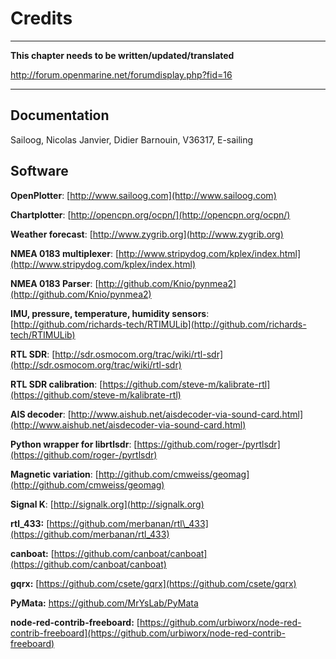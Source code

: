# Credits

---

**This chapter needs to be written/updated/translated**

http://forum.openmarine.net/forumdisplay.php?fid=16

---

## Documentation

Sailoog, Nicolas Janvier, Didier Barnouin, V36317, E-sailing

## Software

**OpenPlotter**: [http://www.sailoog.com](http://www.sailoog.com)

**Chartplotter**: [http://opencpn.org/ocpn/](http://opencpn.org/ocpn/)

**Weather forecast**: [http://www.zygrib.org](http://www.zygrib.org)

**NMEA 0183 multiplexer**: [http://www.stripydog.com/kplex/index.html](http://www.stripydog.com/kplex/index.html)

**NMEA 0183 Parser**: [http://github.com/Knio/pynmea2](http://github.com/Knio/pynmea2)

**IMU, pressure, temperature, humidity sensors**: [http://github.com/richards-tech/RTIMULib](http://github.com/richards-tech/RTIMULib)

**RTL SDR**: [http://sdr.osmocom.org/trac/wiki/rtl-sdr](http://sdr.osmocom.org/trac/wiki/rtl-sdr)

**RTL SDR calibration**: [https://github.com/steve-m/kalibrate-rtl](https://github.com/steve-m/kalibrate-rtl)

**AIS decoder**: [http://www.aishub.net/aisdecoder-via-sound-card.html](http://www.aishub.net/aisdecoder-via-sound-card.html)

**Python wrapper for librtlsdr**: [https://github.com/roger-/pyrtlsdr](https://github.com/roger-/pyrtlsdr)

**Magnetic variation**: [http://github.com/cmweiss/geomag](http://github.com/cmweiss/geomag)

**Signal K**: [http://signalk.org](http://signalk.org)

**rtl\_433:** [https://github.com/merbanan/rtl\_433](https://github.com/merbanan/rtl_433)

**canboat:** [https://github.com/canboat/canboat](https://github.com/canboat/canboat)

**gqrx:** [https://github.com/csete/gqrx](https://github.com/csete/gqrx)

**PyMata:** [https://github.com/MrYsLab/PyMata ](https://github.com/MrYsLab/PyMata)

**node-red-contrib-freeboard:** [https://github.com/urbiworx/node-red-contrib-freeboard](https://github.com/urbiworx/node-red-contrib-freeboard)



